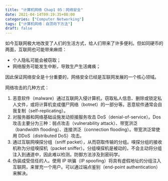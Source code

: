 ```yaml
---
title: "计算机网络 Chap1 05：网络安全"
date: 2021-04-14T09:19:35+08:00
categories: ["Computer Networking"]
tags: ["计算机网络：自顶向下方法"]
draft: false
---
```


如今互联网极大地改变了人们的生活方式，给人们带来了许多便利。但如同硬币的两面，互联网也可能带来麻烦：

- 个人隐私可能会被窃取；
- 网络服务可能发生中断，导致生产生活瘫痪；

因此保证网络安全是十分重要的，网络安全已经是互联网发展的一个核心领域。

网络攻击的几种方式：

1. 恶意软件（malware）通过互联网入侵计算机，窃取私人信息、删除或锁定私人文件，或将计算机变成僵尸网络（botnet）的一部分等。恶意软件通常会自我复制（self-replicating）。
2. 对服务器和网络基础设施发动拒接服务攻击 DoS（denial-of-service）。Dos 攻击主要分为三种：弱点攻击（vulnerability attack）、带宽洪泛（bandwidth flooding）、连接洪泛（connection flooding）。带宽洪泛常使用 DDoS（distributed DoS）攻击。
3. 通过互联网嗅探分组（sniff packet），从而窃取传输的分组。嗅探分组的接收机称为分组嗅探机（packet sniffer）。分组嗅探机是被动的，不会主动将分组注入到通道中，因此难以检测。防御方法涉及到密码学。
4. 伪装成受信任的人。使用 IP 哄骗（IP spoofing）将具有虚假地址的分组注入互联网，来冒充一个用户。可以通过端点鉴别（end-point authentication）来解决。